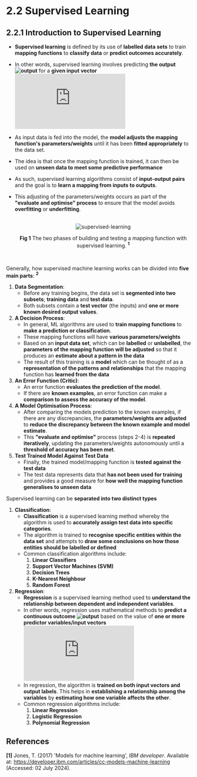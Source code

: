 # 2.2 Supervised Learning

## 2.2.1 Introduction to Supervised Learning

* **Supervised learning** is defined by its use of **labelled data sets** to train **mapping functions** to **classify data** or **predict outcomes accurately**.
* In other words, supervised learning involves predicting **the output ![output](https://latex.codecogs.com/svg.latex?\color{white}{y})** for a **given input vector ![input_vectors](https://latex.codecogs.com/svg.latex?%5Ccolor%7Bwhite%7D%7B%5C%7B%5Cvec%7Bx%7D_i%5C%7D%7D)** 
* As input data is fed into the model, the **model adjusts the mapping function's parameters/weights** until it has been **fitted appropriately** to the data set.
* The idea is that once the mapping function is trained, it can then be used on **unseen data to meet some predictive performance**
* As such, supervised learning algorithms consist of **input-output pairs** and the goal is to **learn a mapping from inputs to outputs**.
* This adjusting of the parameters/weights occurs as part of the **"evaluate and optimise" process** to ensure that the model avoids **overfitting** or **underfitting**.

    <br>
      <div align="center">
        <img src="https://github.com/c-vandenberg/machine-learning-in-drug-discovery/assets/60201356/c96f4b00-d155-4d53-a4f5-89c64d99c44d", 
         alt="supervised-learning"/>
        <p>
          <b>Fig 1</b> The two phases of building and testing a mapping function with supervised learning. <b><sup>1</sup></b>
        </p>
      </div>
     <br>

Generally, how supervised machine learning works can be divided into **five main parts**: **<sup>2</sup>**
1. **Data Segmentation**:
      * Before any training begins, the data set is **segmented into two subsets**; **training data** and **test data**.
      * Both subsets contain a **test vector** (the inputs) and **one or more known desired output values**.
2. **A Decision Process**:
      * In general, ML algorithms are used to **train mapping functions** to **make a prediction or classification**.
      * These mapping functions will have **various parameters/weights**
      * Based on an **input data set**, which can be **labelled** or **unlabelled**, the **parameters of the mapping function will be adjusted** so that it produces an **estimate about a pattern in the data**
      * The result of this training is a **model** which can be thought of as a **representation of the patterns and relationships** that the mapping function has **learned from the data**
3. **An Error Function (Critic)**:
      * An error function **evaluates the prediction of the model**.
      * If there are **known examples**, an error function can make a **comparison to assess the accuracy of the model**.
4. **A Model Optimisation Process**:
      * After comparing the models prediction to the known examples, if there are any discrepancies, the **parameters/weights are adjusted** to **reduce the discrepancy between the known example and model estimate**.
      * This **"evaluate and optimise"** process (steps 2-4) is **repeated iteratively**, updating the parameters/weights autonomously until a **threshold of accuracy has been met**.
5. **Test Trained Model Against Test Data**
      * Finally, the trained model/mapping function is **tested against the test data**
      * The test data represents data that **has not been used for training** and provides a good measure for **how well the mapping function generalises to unseen data**

Supervised learning can be **separated into two distinct types**
1. **Classification**:
   * **Classification** is a supervised learning method whereby the algorithm is used to **accurately assign test data into specific categories**.
   * The algorithm is trained to **recognise specific entities within the data set** and attempts to **draw some conclusions on how those entities should be labelled or defined**
   * Common classification algorithms include:
       1. **Linear Classifiers**
       2. **Support Vector Machines (SVM)**
       3. **Decision Trees**
       4. **K-Nearest Neighbour**
       5. **Random Forest**
2. **Regression**:
   * **Regression** is a supervised learning method used to **understand the relationship between dependent and independent variables**.
   * In other words, regression uses mathematical methods to **predict a continuous outcome ![output](https://latex.codecogs.com/svg.latex?\color{white}{y})** based on the value of **one or more predictor variables/input vectors ![input_vectors](https://latex.codecogs.com/svg.latex?%5Ccolor%7Bwhite%7D%7B%5C%7B%5Cvec%7Bx%7D_i%5C%7D%7D)**
   * In regression, the algorithm is **trained on both input vectors and output labels**. This helps in **establishing a relationship among the variables** by **estimating how one variable affects the other**.
   * Common regression algorithms include:
       1. **Linear Regression**
       2. **Logistic Regression**
       3. **Polynomial Regression**

 ## References
 **[1]** Jones, T. (2017) 'Models for machine learning', *IBM developer*. Available at: https://developer.ibm.com/articles/cc-models-machine-learning (Accessed: 02 July 2024). <br><br>
